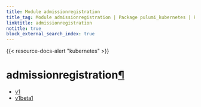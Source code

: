 ```yaml
---
title: Module admissionregistration
title_tag: Module admissionregistration | Package pulumi_kubernetes | Python SDK
linktitle: admissionregistration
notitle: true
block_external_search_index: true
---
```


{{< resource-docs-alert "kubernetes" >}}

<div class="section" id="admissionregistration">
<h1>admissionregistration<a class="headerlink" href="#admissionregistration" title="Permalink to this headline">¶</a></h1>
<div class="toctree-wrapper compound">
<ul>
<li class="toctree-l1"><a class="reference internal" href="v1/">v1</a></li>
<li class="toctree-l1"><a class="reference internal" href="v1beta1/">v1beta1</a></li>
</ul>
</div>
</div>
